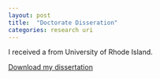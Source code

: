 ```yaml
---
layout: post
title:  "Doctorate Disseration"
categories: research uri
---
```


I received a from University of Rhode Island. 

[Download my dissertation](https://drive.google.com/file/d/1HPmoanI5MS6Nb8LztLoi9pE6TsjZ2WQw/view?usp=sharing)